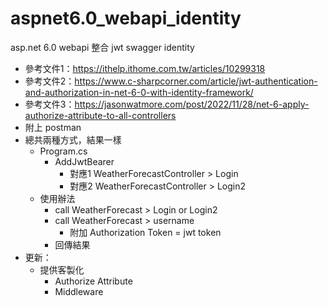 # aspnet6.0_webapi_identity

asp.net 6.0 webapi 整合 jwt swagger identity

- 參考文件1：https://ithelp.ithome.com.tw/articles/10299318
- 參考文件2：https://www.c-sharpcorner.com/article/jwt-authentication-and-authorization-in-net-6-0-with-identity-framework/
- 參考文件3：https://jasonwatmore.com/post/2022/11/28/net-6-apply-authorize-attribute-to-all-controllers
- 附上 postman
- 總共兩種方式，結果一樣
  - Program.cs
    - AddJwtBearer
      - 對應1 WeatherForecastController > Login
      - 對應2 WeatherForecastController > Login2
  - 使用辦法
    - call WeatherForecast > Login or Login2
    - call WeatherForecast > username
      - 附加 Authorization Token = jwt token
    - 回傳結果
- 更新：
  - 提供客製化 
    - Authorize Attribute
    - Middleware
